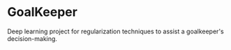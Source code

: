 # GoalKeeper
Deep learning project for regularization techniques to assist a goalkeeper's decision-making.
